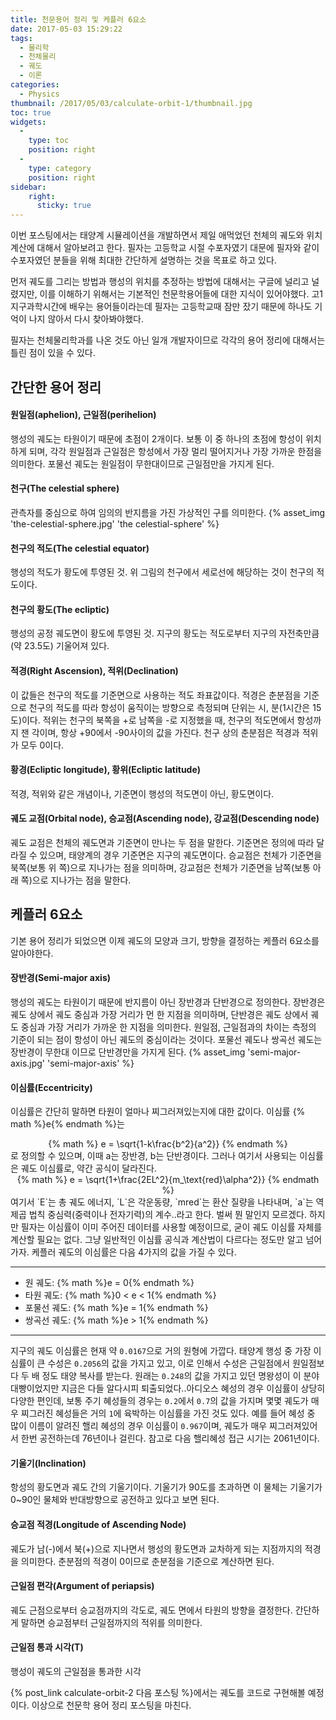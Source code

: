 ```yaml
---
title: 천문용어 정리 및 케플러 6요소
date: 2017-05-03 15:29:22
tags:
  - 물리학
  - 천체물리
  - 궤도
  - 이론
categories:
  - Physics
thumbnail: /2017/05/03/calculate-orbit-1/thumbnail.jpg
toc: true
widgets:
  - 
    type: toc
    position: right
  - 
    type: category
    position: right
sidebar:
    right:
      sticky: true
---
```


이번 포스팅에서는 태양계 시뮬레이션을 개발하면서 제일 애먹었던 천체의 궤도와 위치 계산에 대해서 알아보려고 한다. 필자는 고등학교 시절 수포자였기 대문에 필자와 같이 수포자였던 분들을 위해 최대한 간단하게 설명하는 것을 목표로 하고 있다.
<!-- more -->

먼저 궤도를 그리는 방법과 행성의 위치를 추정하는 방법에 대해서는 구글에 널리고 널렸지만, 이를 이해하기 위해서는 기본적인 천문학용어들에 대한 지식이 있어야했다.
고1 지구과학시간에 배우는 용어들이라는데 필자는 고등학교때 잠만 잤기 때문에 하나도 기억이 나지 않아서 다시 찾아봐야했다.

필자는 천체물리학과를 나온 것도 아닌 일개 개발자이므로 각각의 용어 정리에 대해서는 틀린 점이 있을 수 있다.


## 간단한 용어 정리

#### 원일점(aphelion), 근일점(perihelion)
행성의 궤도는 타원이기 때문에 초점이 2개이다. 보통 이 중 하나의 초점에 항성이 위치하게 되며, 각각 원일점과 근일점은 항성에서 가장 멀리 떨어지거나 가장 가까운 한점을 의미한다. 포물선 궤도는 원일점이 무한대이므로 근일점만을 가지게 된다.

#### 천구(The celestial sphere)
관측자를 중심으로 하여 임의의 반지름을 가진 가상적인 구를 의미한다.
{% asset_img 'the-celestial-sphere.jpg' 'the celestial-sphere' %}

#### 천구의 적도(The celestial equator)
행성의 적도가 황도에 투영된 것. 위 그림의 천구에서 세로선에 해당하는 것이 천구의 적도이다.

#### 천구의 황도(The ecliptic)
행성의 공정 궤도면이 황도에 투영된 것. 지구의 황도는 적도로부터 지구의 자전축만큼(약 23.5도) 기울어져 있다.

#### 적경(Right Ascension), 적위(Declination)
이 값들은 천구의 적도를 기준면으로 사용하는 적도 좌표값이다.
적경은 춘분점을 기준으로 천구의 적도를 따라 항성이 움직이는 방향으로 측정되며 단위는 시, 분(1시간은 15도)이다.
적위는 천구의 북쪽을 +로 남쪽을 -로 지정했을 때, 천구의 적도면에서 항성까지 잰 각이며, 항상 +90에서 -90사이의 값을 가진다.
천구 상의 춘분점은 적경과 적위가 모두 0이다.

#### 황경(Ecliptic longitude), 황위(Ecliptic latitude)
적경, 적위와 같은 개념이나, 기준면이 행성의 적도면이 아닌, 황도면이다.

#### 궤도 교점(Orbital node), 승교점(Ascending node), 강교점(Descending node)
궤도 교점은 천체의 궤도면과 기준면이 만나는 두 점을 말한다. 기준면은 정의에 따라 달라질 수 있으며, 태양계의 경우 기준면은 지구의 궤도면이다.
승교점은 천체가 기준면을 북쪽(보통 위 쪽)으로 지나가는 점을 의미하며, 강교점은 천체가 기준면을 남쪽(보통 아래 쪽)으로 지나가는 점을 말한다.


## 케플러 6요소
기본 용어 정리가 되었으면 이제 궤도의 모양과 크기, 방향을 결정하는 케플러 6요소를 알아야한다.

#### 장반경(Semi-major axis)
행성의 궤도는 타원이기 때문에 반지름이 아닌 장반경과 단반경으로 정의한다.
장반경은 궤도 상에서 궤도 중심과 가장 거리가 먼 한 지점을 의미하며, 단반경은 궤도 상에서 궤도 중심과 가장 거리가 가까운 한 지점을 의미한다.
원일점, 근일점과의 차이는 측정의 기준이 되는 점이 항성이 아닌 궤도의 중심이라는 것이다.
포물선 궤도나 쌍곡선 궤도는 장반경이 무한대 이므로 단반경만을 가지게 된다.
{% asset_img 'semi-major-axis.jpg' 'semi-major-axis' %}

#### 이심률(Eccentricity)
이심률은 간단히 말하면 타원이 얼마나 찌그러져있는지에 대한 값이다.
이심률 {% math %}e{% endmath %}는
<center>{% math %}
e = \sqrt{1-k\frac{b^2}{a^2}}
{% endmath %}</center>
로 정의할 수 있으며, 이때 a는 장반경, b는 단반경이다.
그러나 여기서 사용되는 이심률은 궤도 이심률로, 약간 공식이 달라진다.

<center>{% math %}
e = \sqrt{1+\frac{2EL^2}{m_\text{red}\alpha^2}}
{% endmath %}</center>
여기서 `E`는 총 궤도 에너지, `L`은 각운동량, `mred`는 환산 질량을 나타내며, `a`는 역제곱 법칙 중심력(중력이나 전자기력)의 계수..라고 한다.
벌써 뭔 말인지 모르겠다. 하지만 필자는 이심률이 이미 주어진 데이터를 사용할 예정이므로, 굳이 궤도 이심률 자체를 계산할 필요는 없다.
그냥 일반적인 이심률 공식과 계산법이 다르다는 정도만 알고 넘어가자.
케플러 궤도의 이심률은 다음 4가지의 값을 가질 수 있다.

***
- 원 궤도: {% math %}e = 0{% endmath %}
- 타원 궤도: {% math %}0 < e < 1{% endmath %}
- 포물선 궤도: {% math %}e = 1{% endmath %}
- 쌍곡선 궤도: {% math %}e > 1{% endmath %}
***

지구의 궤도 이심률은 현재 약 `0.0167`으로 거의 원형에 가깝다. 태양계 행성 중 가장 이심률이 큰 수성은 `0.2056`의 값을 가지고 있고, 이로 인해서 수성은 근일점에서 원일점보다 두 배 정도 태양 복사를 받는다.
원래는 `0.248`의 값을 가지고 있던 명왕성이 이 분야 대빵이었지만 지금은 다들 알다시피 퇴출되었다..아디오스
혜성의 경우 이심률이 상당히 다양한 편인데, 보통 주기 혜성들의 경우는 `0.2`에서 `0.7`의 값을 가지며 몇몇 궤도가 매우 찌그러진 혜성들은 거의 `1`에 육박하는 이심률을 가진 것도 있다.
예를 들어 혜성 중 많이 이름이 알려진 핼리 혜성의 경우 이심률이 `0.967`이며, 궤도가 매우 찌그러져있어서 한번 공전하는데 76년이나 걸린다. 참고로 다음 핼리혜성 접근 시기는 2061년이다.

#### 기울기(Inclination)
항성의 황도면과 궤도 간의 기울기이다. 기울기가 90도를 초과하면 이 물체는 기울기가 0~90인 물체와 반대방향으로 공전하고 있다고 보면 된다.

#### 승교점 적경(Longitude of Ascending Node)
궤도가 남(-)에서 북(+)으로 지나면서 행성의 황도면과 교차하게 되는 지점까지의 적경을 의미한다.
춘분점의 적경이 0이므로 춘분점을 기준으로 계산하면 된다.

#### 근일점 편각(Argument of periapsis)
궤도 근점으로부터 승교점까지의 각도로, 궤도 면에서 타원의 방향을 결정한다. 간단하게 말하면 승교점부터 근일점까지의 적위를 의미한다.

#### 근일점 통과 시각(T)
행성이 궤도의 근일점을 통과한 시각

{% post_link calculate-orbit-2 다음 포스팅 %}에서는 궤도를 코드로 구현해볼 예정이다.
이상으로 천문학 용어 정리 포스팅을 마친다.
